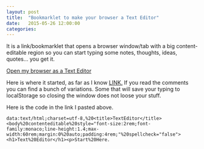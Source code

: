 ```yaml
---
layout: post
title:  "Bookmarklet to make your browser a Text Editor"
date:   2015-05-26 12:00:00
categories:
---
```


It is a link/bookmarklet that opens a browser window/tab with a big content-editable region so you can start typing some notes, thoughts, ideas, quotes... you get it.

<a title="Open as Text Editor" target="_blank" href="data:text/html;charset=utf-8,%20%3ctitle%3eTextEditor%3c/title%3e%3cbody%20contenteditable%20style=%22font-size:2rem;font-family:monaco;line-height:1.4;max-width:60rem;margin:0%20auto;padding:4rem;%22%20spellcheck=%22false%22%3e%3ch1%3eText%20Editor%3c/h1%3e%3cp%3eStart%20Here.">Open my browser as a Text Editor</a>

Here is where it started, as far as I know <a href="https://coderwall.com/p/lhsrcq" target="_blank">LINK.</a> If you read the comments you can find a bunch of variations. Some that will save your typing to localStorage so closing the window does not loose your stuff.

Here is the code in the link I pasted above.

<pre><code>data:text/html;charset=utf-8,%20&lt;title&gt;TextEditor&lt;/title&gt;&lt;body%20contenteditable%20style="font-size:2rem;font-family:monaco;line-height:1.4;max-width:60rem;margin:0%20auto;padding:4rem;"%20spellcheck="false"&gt;&lt;h1&gt;Text%20Editor&lt;/h1&gt;&lt;p&gt;Start%20Here.</code></pre> 

<!-- ###Update -->

<!-- Here is the one I use now -->

<!-- <pre><code>'data:text/html;charset=utf-8,<title>TextArea</title><style>html{height: 100%;}body{margin:0;padding:4%;border:20px solid #eee;background-color:#fff;border-radius:2em}textarea{width:100%;height:100%;border:0 none;font-family:"Lucida Grande",sans-serif;font-size:2em;outline:none;color:#444}</style><body><textarea spellcheck="false" autofocus='autofocus'></textarea></body></html>'</code></pre> -->

